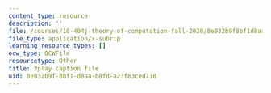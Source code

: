 ```yaml
---
content_type: resource
description: ''
file: /courses/18-404j-theory-of-computation-fall-2020/8e932b9f8bf1d8aab0fda23f83ced718_N-_XmLanPYg.srt
file_type: application/x-subrip
learning_resource_types: []
ocw_type: OCWFile
resourcetype: Other
title: 3play caption file
uid: 8e932b9f-8bf1-d8aa-b0fd-a23f83ced718
---
```

